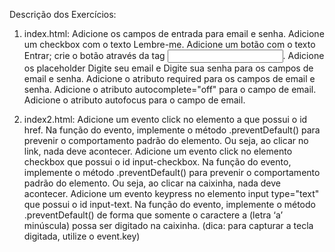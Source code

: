 Descrição dos Exercícios:

1. index.html:
    Adicione os campos de entrada para email e senha.
    Adicione um checkbox com o texto Lembre-me.
    Adicione um botão com o texto Entrar; crie o botão através da tag <input>.
    Adicione os placeholder Digite seu email e Digite sua senha para os campos de email e senha.
    Adicione o atributo required para os campos de email e senha.
    Adicione o atributo autocomplete="off" para o campo de email.
    Adicione o atributo autofocus para o campo de email.

2. index2.html:
    Adicione um evento click no elemento a que possui o id href. Na função do evento, implemente o método .preventDefault() para prevenir o comportamento padrão do elemento. Ou seja, ao clicar no link, nada deve acontecer.
    Adicione um evento click no elemento checkbox que possui o id input-checkbox. Na função do evento, implemente o método .preventDefault() para prevenir o comportamento padrão do elemento. Ou seja, ao clicar na caixinha, nada deve acontecer.
    Adicione um evento keypress no elemento input type="text" que possui o id input-text. Na função do evento, implemente o método .preventDefault() de forma que somente o caractere a (letra ‘a’ minúscula) possa ser digitado na caixinha. (dica: para capturar a tecla digitada, utilize o event.key)
